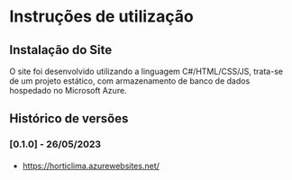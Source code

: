 # Instruções de utilização

## Instalação do Site

O site foi desenvolvido utilizando a linguagem C#/HTML/CSS/JS, trata-se de um projeto estático, com armazenamento de banco de dados hospedado no Microsoft Azure.

## Histórico de versões

### [0.1.0] - 26/05/2023
#### 
- https://horticlima.azurewebsites.net/
